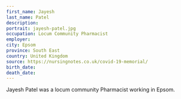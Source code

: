 ```yaml
---
first_name: Jayesh
last_name: Patel
description: 
portrait: jayesh-patel.jpg
occupation: Locum Community Pharmacist
employer: 
city: Epsom
province: South East
country: United Kingdom
source: https://nursingnotes.co.uk/covid-19-memorial/
birth_date: 
death_date: 
---
```


Jayesh Patel was a locum community Pharmacist working in Epsom.
